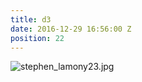 ```yaml
---
title: d3
date: 2016-12-29 16:56:00 Z
position: 22
---
```


![stephen_lamony23.jpg](/uploads/stephen_lamony23.jpg)